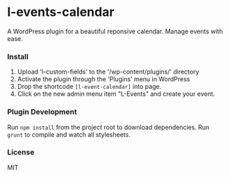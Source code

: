 # l-events-calendar

A WordPress plugin for a beautiful reponsive calendar. Manage events with ease.

### Install

1. Upload 'l-custom-fields' to the '/wp-content/plugins/' directory
2. Activate the plugin through the 'Plugins' menu in WordPress
3. Drop the shortcode `[l-event-calendar]` into page.
4. Click on the new admin menu item "L-Events" and create your event.

### Plugin Development

Run `npm install` from the project root to download dependencies. Run `grunt` to compile and watch all stylesheets.

### License

MIT